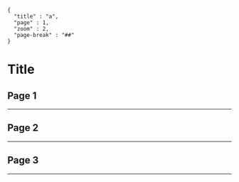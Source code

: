 ```header
{
  "title" : "a",
  "page" : 1,
  "zoom" : 2,
  "page-break" : "##"
}
```
# Title

## Page 1

***

## Page 2

***

## Page 3

---
